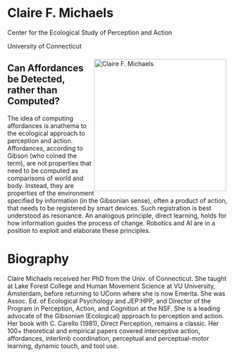 # Claire F. Michaels

Center for the Ecological Study of Perception and Action

University of Connecticut

<img style="float: right;width: 300px;margin-right: 7px;margin-top: 7px;" src="https://cespa.uconn.edu/wp-content/uploads/sites/2363/2018/04/claire.jpg" alt='Claire F. Michaels' />

## Can Affordances be Detected, rather than Computed?

The idea of computing affordances is anathema to the ecological approach to perception and action. Affordances, according to Gibson (who coined the term), are not properties that need to be computed as comparisons of world and body. Instead, they are properties of the environment specified by information (in the Gibsonian sense), often a product of action, that needs to be registered by smart devices. Such registration is best understood as resonance. An analogous principle, direct learning, holds for how information guides the process of change. Robotics and AI are in a position to exploit and elaborate these principles.

# Biography

Claire Michaels received her PhD from the Univ. of Connecticut. She taught at Lake Forest College and Human Movement Science at VU University, Amsterdam, before returning to UConn where she is now Emerita. She was Assoc. Ed. of Ecological Psychology and JEP:HPP, and Director of the Program in Perception, Action, and Cognition at the NSF. She is a leading advocate of the Gibsonian (Ecological) approach to perception and action. Her book with C. Carello (1981), Direct Perception, remains a classic. Her 100+ theoretical and empirical papers covered interceptive action, affordances, interlimb coordination, perceptual and perceptual-motor learning, dynamic touch, and tool use.
